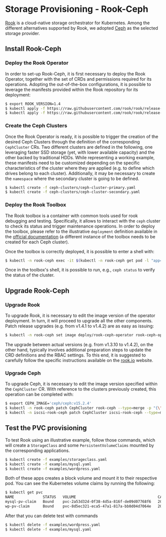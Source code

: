 # Storage Provisioning - Rook-Ceph

[Rook](https://rook.io/) is a cloud-native storage orchestrator for Kubernetes.
Among the different alternatives supported by Rook, we adopted [Ceph](https://ceph.io/en) as the selected storage provider.

## Install Rook-Ceph

### Deploy the Rook Operator
In order to set-up Rook-Ceph, it is first necessary to deploy the Rook Operator, together with the set of CRDs and permissions required for its operations.
Adopting the out-of-the-box configurations, it is possible to leverage the manifests provided within the Rook repository for its deployment:

```bash
$ export ROOK_VERSION=1.4
$ kubectl apply -f https://raw.githubusercontent.com/rook/rook/release-${ROOK_VERSION}/cluster/examples/kubernetes/ceph/common.yaml
$ kubectl apply -f https://raw.githubusercontent.com/rook/rook/release-${ROOK_VERSION}/cluster/examples/kubernetes/ceph/operator.yaml
```

### Create the Ceph Clusters
Once the Rook Operator is ready, it is possible to trigger the creation of the desired Ceph Clusters through the definition of the corresponding `CephCluster` CRs.
Two different clusters are defined in the following, one leveraging faster SSD storage (yet, with lower available capacity) and the other backed by traditional HDDs.
While representing a working example, these manifests need to be customized depending on the specific characteristics of the cluster where they are applied (e.g. to define which drives belong to each cluster).
Additionally, it may be necessary to create the `namespace` where the secondary cluster is going to be defined.

```bash
$ kubectl create -f ceph-clusters/ceph-cluster-primary.yaml
$ kubectl create -f ceph-clusters/ceph-cluster-secondary.yaml
```

### Deploy the Rook Toolbox

The Rook toolbox is a container with common tools used for rook debugging and testing. Specifically, it allows to interact with the `ceph` cluster to check its status and trigger maintenance operations.
In order to deploy the toolbox, please refer to the illustrative `deployment` definition available in the [official documentation](https://rook.io/docs/rook/v1.4/ceph-toolbox.html) (a different instance of the toolbox needs to be created for each Ceph cluster).

Once the toolbox is correctly deployed, it is possible to enter a shell with:

```bash
$ kubectl -n rook-ceph exec -it $(kubectl -n rook-ceph get pod -l "app=rook-ceph-tools" -o jsonpath='{.items[0].metadata.name}') -- /bin/bash
```

Once in the toolbox's shell, it is possible to run, e.g., `ceph status` to verify the status of the cluster.

## Upgrade Rook-Ceph

### Upgrade Rook
To upgrade Rook, it is necessary to edit the image version of the operator deployment. In turn, it will proceed to upgrade all the other components.
Patch release upgrades (e.g. from v1.4.1 to v1.4.2) are as easy as issuing:

```bash
$ kubectl -n rook-ceph set image deploy/rook-ceph-operator rook-ceph-operator=rook/ceph:v1.4.2
```

The upgrade between actual versions (e.g. from v1.3.10 to v1.4.2), on the other hand, typically involves additional preparation steps to update the CRD definitions and the RBAC settings.
To this end, it is suggested to carefully follow the specific instructions available on the [rook.io](https://rook.io/docs/rook/v1.4/ceph-upgrade.html) website.

### Upgrade Ceph
To upgrade Ceph, it is necessary to edit the image version specified within the `CephCluster` CR.
With reference to the clusters previously created, this operation can be completed with:

```bash
$ export CEPH_IMAGE='ceph/ceph:v15.2.4'
$ kubectl -n rook-ceph patch CephCluster rook-ceph --type=merge -p "{\"spec\": {\"cephVersion\": {\"image\": \"$CEPH_IMAGE\"}}}"
$ kubectl -n iscsi-rook-ceph patch CephCluster iscsi-rook-ceph --type=merge -p "{\"spec\": {\"cephVersion\": {\"image\": \"$CEPH_IMAGE\"}}}"
```

## Test the PVC provisioning
To test Rook using an illustrative example, follow those commands, which will create a `StorageClass` and some `PersistentVolumeClaims` mounted by the corresponding applications.

```bash
$ kubectl create -f examples/storageclass.yaml
$ kubectl create -f examples/mysql.yaml
$ kubectl create -f examples/wordpress.yaml
```

Both of these apps creates a block volume and mount it to their respective pod. You can see the Kubernetes volume claims by running the following:

```bash
$ kubectl get pvc
NAME             STATUS   VOLUME                                     CAPACITY   ACCESS MODES   STORAGECLASS      AGE
mysql-pv-claim   Bound    pvc-2a53d32d-0f38-4d5a-816f-de09d07768f6   20Gi       RWO            rook-ceph-block   134m
wp-pv-claim      Bound    pvc-8d5ec321-eca5-47a1-817a-bb0d04d7064e   20Gi       RWO            rook-ceph-block   134m
```

After that you can delete test with commands
```bash
$ kubectl delete -f examples/wordpress.yaml
$ kubectl delete -f examples/mysql.yaml
```
